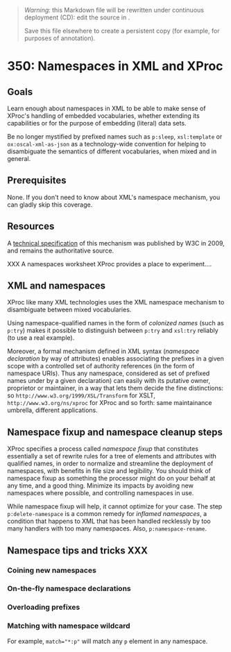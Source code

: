 

> *Warning:* this Markdown file will be rewritten under continuous deployment (CD): edit the source in [](../../..).
> 
> Save this file elsewhere to create a persistent copy (for example, for purposes of annotation).

# 350: Namespaces in XML and XProc

## Goals

Learn enough about namespaces in XML to be able to make sense of XProc's handling of embedded vocabularies, whether extending its capabilities or for the purpose of embedding (literal) data sets.

Be no longer mystified by prefixed names such as `p:sleep`, `xsl:template` or `ox:oscal-xml-as-json` as a technology-wide convention for helping to disambiguate the semantics of different vocabularies, when mixed and in general.

## Prerequisites

None. If you don't need to know about XML's namespace mechanism, you can gladly skip this coverage.

## Resources

A [technical specification](https://www.w3.org/TR/REC-xml-names) of this mechanism was published by W3C in 2009, and remains the authoritative source.

XXX A namespaces worksheet XProc provides a place to experiment....

## XML and namespaces

XProc like many XML technologies uses the XML namespace mechanism to disambiguate between mixed vocabularies.

Using namespace-qualified names in the form of *colonized names* (such as `p:try`) makes it possible to distinguish between `p:try` and `xsl:try` reliably (to use a real example).

Moreover, a formal mechanism defined in XML syntax (*namespace declaration* by way of attributes) enables associating the prefixes in a given scope with a controlled set of authority references (in the form of namespace URIs). Thus any namespace, considered as set of prefixed names under by a given declaration) can easily with its putative owner, proprietor or maintainer, in a way that lets them decide the fine distinctions: so `http://www.w3.org/1999/XSL/Transform` for XSLT, `http://www.w3.org/ns/xproc` for XProc and so forth: same maintainance umbrella, different applications.

## Namespace fixup and namespace cleanup steps

XProc specifies a process called *namespace fixup* that constitutes essentially a set of rewrite rules for a tree of elements and attributes with qualified names, in order to normalize and streamline the deployment of namespaces, with benefits in file size and legibility. You should think of namespace fixup as something the processor might do on your behalf at any time, and a good thing. Minimize its impacts by avoiding new namespaces where possible, and controlling namespaces in use.

While namespace fixup will help, it cannot optimize for your case. The step `p:delete-namespace` is a common remedy for *inflamed namespaces*, a condition that happens to XML that has been handled recklessly by too many handlers with too many namespaces. Also, `p:namespace-rename`.

## Namespace tips and tricks XXX

### Coining new namespaces

### On-the-fly namespace declarations

### Overloading prefixes

### Matching with namespace wildcard

For example, `match="*:p"` will match any `p` element in any namespace.
